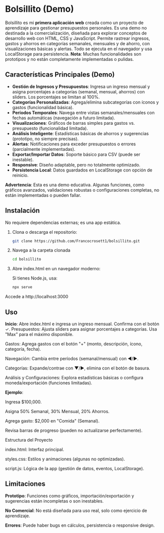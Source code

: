 # Bolsillito (Demo)

Bolsillito es mi **primera aplicación web** creada como un proyecto de aprendizaje para gestionar presupuestos personales. Es una demo no destinada a la comercialización, diseñada para explorar conceptos de desarrollo web con HTML, CSS y JavaScript. Permite rastrear ingresos, gastos y ahorros en categorías semanales, mensuales y de ahorro, con visualizaciones básicas y alertas. Todo se ejecuta en el navegador y usa LocalStorage para persistencia. **Nota**: Muchas funcionalidades son prototipos y no están completamente implementadas o pulidas.

## Características Principales (Demo)

- **Gestión de Ingresos y Presupuestos**: Ingresa un ingreso mensual y asigna porcentajes a categorías (semanal, mensual, ahorros) con sliders. Los porcentajes se limitan al 100%.
- **Categorías Personalizadas**: Agrega/elimina subcategorías con íconos y gastos (funcionalidad básica).
- **Períodos Temporales**: Navega entre vistas semanales/mensuales con fechas automáticas (navegación a futuro limitada).
- **Visualizaciones**: Gráficos de barras simples para gastos vs. presupuesto (funcionalidad limitada).
- **Análisis Inteligente**: Estadísticas básicas de ahorros y sugerencias (prototipo, no siempre precisas).
- **Alertas**: Notificaciones para exceder presupuestos o errores (parcialmente implementadas).
- **Exportar/Importar Datos**: Soporte básico para CSV (puede ser inestable).
- **Responsive**: Diseño adaptable, pero no totalmente optimizado.
- **Persistencia Local**: Datos guardados en LocalStorage con opción de reinicio.

**Advertencia**: Esta es una demo educativa. Algunas funciones, como gráficos avanzados, validaciones robustas o configuraciones completas, no están implementadas o pueden fallar.

## Instalación

No requiere dependencias externas; es una app estática.

1. Clona o descarga el repositorio:
   ```bash
   git clone https://github.com/Francocrosett1/bolsillito.git

2. Navega a la carpeta clonada
   ```bash
   cd bolsillito

4. Abre index.html en un navegador moderno:

   Si tienes Node.js, usa:
   ```bash 
   npx serve

Accede a http://localhost:3000

## Uso

**Inicio**: Abre index.html e ingresa un ingreso mensual. Confirma con el botón ✓.
Presupuestos: Ajusta sliders para asignar porcentajes a categorías. Usa "Max" para el máximo disponible.

Gastos: Agrega gastos con el botón "+" (monto, descripción, ícono, categoría, fecha).

Navegación: Cambia entre períodos (semanal/mensual) con ◀/▶.

Categorías: Expande/contrae con ▼/▶, elimina con el botón de basura.

Análisis y Configuraciones: Explora estadísticas básicas o configura moneda/exportación (funciones limitadas).

**Ejemplo**:

Ingresa $100,000.

Asigna 50% Semanal, 30% Mensual, 20% Ahorros.

Agrega gasto: $2,000 en "Comida" (Semanal).

Revisa barras de progreso (pueden no actualizarse perfectamente).

Estructura del Proyecto

index.html: Interfaz principal.

styles.css: Estilos y animaciones (algunas no optimizadas).

script.js: Lógica de la app (gestión de datos, eventos, LocalStorage).

## Limitaciones

**Prototipo**: Funciones como gráficos, importación/exportación y sugerencias están incompletas o son inestables.

**No Comercial**: No está diseñada para uso real, solo como ejercicio de aprendizaje.

**Errores**: Puede haber bugs en cálculos, persistencia o responsive design.

